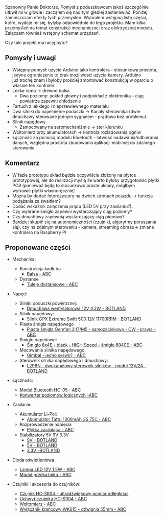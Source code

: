 Szanowny Panie Doktorze,
Pomysł z poduszkowcem jakoś szczególnie utkwił mi w głowie i zacząłem się nad tym głebiej zastanawiać.
Poniżej zamieszczam efekty tych przemyśleń. Wybrałem wstępną listę części, które, wydaje mi się, byłyby odpowiednie do tego projektu. Mam kilka przemyśleń na temat konstrukcji mechanicznej oraz elektrycznej modułu. Załączam również wstępny schemat urządzeń.

Czy taki projekt ma rację bytu?

## Pomysły i uwagi
  * Wstępny pomysł: użycie Arduino jako kontrolera - stosunkowa prostota, jedyne ograniczenie to brak możliwości użycia kamery. Arduino już trochę znam i byłoby prościej zmontować konstrukcję w oparciu o właśnie ten kontroler
  * Lekka rama -> drewno balsa
    * Dwa poziomy: pokład głowny i podpokład z elektroniką - ciąg powietrza zapewni chłodzenie
  * Fartuch z lekkiego i nieprzewiewnego materiału 
  * Dwa silniki do napełnienie poduszki -> Kanały sterownika (dwie dmuchawy sterowane jednym sygnałem - prądowo bez problemu)
  * Silnik napędowy
    * Zamocowany na seromechaniźmie -> ster kierunku
  * Woltomierz przy akumulatorach -> kontrola rozładowania ogniw
  * Łączność za pomocą modułu Bluetooth - łatwość nadawania/odbierania danych, względna prostota zbudowania aplikacji mobilnej do zdalnego sterowania


## Komentarz
  * W fazie prototypu układ będzie oczywiście złożony na płytce prototypowej, ale do realizacji myślę że warto byłoby przygotować płytki PCB (ponieważ będą to stosunkowo proste układy, mógłbym wytrawić płytki własnoręcznie)
  * Można by dodać fotorezystory na dwóch stronach pojazdu -> funkcja podążania za śwaitłem?
  * Dodać wskaźnik załączenia prądu (LED 5V przy zasilaniu?).
  * Czy wybrane śmigło zapewni wystarczający ciąg poziomy?
  * Czy dmuchawy zapewnią wystarczający ciąg pionowy?
  * Bardziej skupić się na autonomiczności (czujniki, algorytmy poruszania się), czy na zdalnym sterowaniu - kamera, streaming obrazu-> zmiana kontrolera na Raspberry PI


## Proponowane części

* Mechanika:
  * Konstrukcja kadłuba
    * [Balsa - ABC](https://abc-rc.pl/product-pol-2139-Balsa-Modelarska-3-0-mm-srednia-I-klasa.html)
  * Dystanse
    * [Tuleje dystansowe - ABC](https://abc-rc.pl/product-pol-7191-Zestaw-180-sztuk-Srub-i-Tulei-Dystansowych-M3-6-8-10-12-15-20-mm-Poliamid.html)

* Napęd:    
  * Silniki poduszki powietrznej:
    * [Dmuchawa wentylatorowa 12V 4,2W - BOTLAND](https://botland.com.pl/pl/pompy/8875-dmuchawa-wentylatorowa-12v-42w-97x97x33mm.html?search_query=Dmuchawa+wentylatorowa+12V+4%2C2W&results=1)
  * Silnik napędowy:
    * [Silnik GPX Extreme Swift 500 12V 11700RPM - BOTLAND](https://botland.com.pl/pl/silniki-dc-bez-przekladni/7304-silnik-gpx-extreme-swift-500-12v-11700rpm.html)
  * Piasta śmigła napędowego
    * [Piasta śmigła Gemfan 3,17/M5 - samozaciskowa - CW - prawa - ABC](https://abc-rc.pl/product-pol-4299-Piasta-smigla-Gemfan-3-17-M5-samozaciskowa-CW-prawa.html)
  * Śmigło napędowe:
    * [Śmigło 6x4E - black - HIGH Speed - śmigło 6040E - ABC](https://abc-rc.pl/product-pol-12265-Smiglo-6x4E-black-HIGH-Speed-smiglo-6040E.html)
  * Mocowanie silnika napędowego:
    * [Gimbal - jedno serwo? - ABC](https://abc-rc.pl/product-pol-1549-Gimbal-Nylon-30x30-Pan-Tilt-do-kamery-Cmos.html)
  * Sterownik silnika napędowego i dmuchawy:
    * [L298N - dwukanałowy sterownik silników - moduł 12V/2A - BOTLAND](https://botland.com.pl/pl/sterowniki-silnikow-moduly/3164-l298n-dwukanalowy-sterownik-silnikow-modul-12v2a.html?search_query=L298N+-+dwukanalowy+sterownik+silnikow+-+modul+12V%2F2&results=2)

* Łączność:
  * [Moduł Bluetooth HC-05 - ABC](https://abc-rc.pl/product-pol-6189-Bluetooth-HC-05-master-slave-modul-do-APM-i-AlexMos-Arduino.html)
  * [Konwerter poziomów logicznych -ABC](https://abc-rc.pl/product-pol-6191-Konwerter-poziomow-3-3-5V-4-kanaly-stanow-logicznych-SPI-UART-Arduino.html)

* Zasilanie:
  * Akumulator Li-Pol:
    * [Akumulator Tattu 1300mAh 3S 75C - ABC](https://abc-rc.pl/product-pol-6659-Akumulator-Tattu-1300mAh-3S-75C-Li-pol-Gens-Ace-11-1V.html)
  * Rozprowadzenie napięcia
    * [Płytka zasilająca - ABC](https://abc-rc.pl/product-pol-4741-Plytka-zasilajaca-ESC-100A-CRIUS-v1-0-plytka-dystrybucji-pradu-do-drona.html)
  * Stabilizatory 5V 9V 3.3V
    * [9V - BOTLAND](https://botland.com.pl/pl/regulatory-napiecia/1902-stabilizator-9v-l7809cv-tht-to220.html)
    * [5V - BOTLAND](https://botland.com.pl/pl/regulatory-napiecia/3092-stabilizator-5v-l7805cv-tht-to220.html)
    * [3.3V -BOTLAND](https://botland.com.pl/pl/regulatory-napiecia/7685-stabilizator-ldo-33v-ld1117v33-tht-to220.html)
 * Dioda oświetleniowa
   * [Lampa LED 12V 1,5W - ABC](https://abc-rc.pl/product-pol-7335-Lampa-LED-12V-1-5W-samoprzylepna-lampa-do-dronow.html)
   * [Moduł przekaźnika - ABC](https://abc-rc.pl/product-pol-12107-Modul-przekaznika-1-kanal-5V-10A-250V-modul-przekaznikowy.html)
 
* Czujniki i akcesoria do czujników:
   * [Czujnik HC-SR04 - ultradźwiękowy pomiar odległości](https://abc-rc.pl/product-pol-6231-Czujnik-HC-SR04-ultradzwiekowy-pomiar-odleglosci-2-400-cm.html)
   * [Uchwyt czujnika HC-SR04 - ABC](https://abc-rc.pl/product-pol-7320-Uchwyt-czujnika-HC-SR04-mocowanie-czujnika-SR04.html)
   * [Woltomierz - ABC](https://abc-rc.pl/product-pol-6306-Woltomierz-DC-3-30V-0-36-LED-czerwony-bez-obudowy.html)
   * [Wyłącznik krańcowy WK615 - dźwignia 55mm - ABC](https://abc-rc.pl/product-pol-9842-Wylacznik-krancowy-WK615-dzwignia-55mm.html)

  





